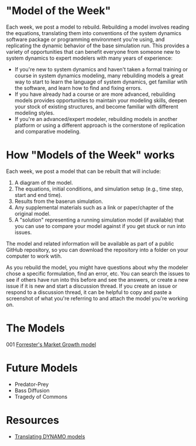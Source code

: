 # "Model of the Week"

Each week, we post a model to rebuild. Rebuilding a model involves reading the equations, translating them into conventions of the system dynamics software package or programming environment you're using, and replicating the dynamic behavior of the base simulation run. This provides a variety of opportunities that can benefit everyone from someone new to system dynamics to expert modelers with many years of experience:

* If you're new to system dynamics and haven't taken a formal training or course in system dynamics modeling, many rebuilding models a great way to start to learn the language of system dynamics, get familiar wtih the software, and learn how to find and fixing errors.
* If you have already had a course or are more advanced, rebuilding models provides opportunities to maintain your modeling skills, deepen your stock of existing structures, and become familiar with different modeling styles.
* If you're an advanced/expert modeler, rebuilding models in another platform or using a different approach is the cornerstone of replication and comparative modeling. 

# How "Models of the Week" works

Each week, we post a model that can be rebuilt that will include:

1. A diagram of the model.
2. The equations, initial conditions, and simulation setup (e.g., time step, start and end time).
3. Results from the baserun simulation.
4. Any supplemental materials such as a link or paper/chapter of the original model.
5. A "solution" representing a running simulation model (if available) that you can use to compare your model against if you get stuck or run into issues.  

The model and related information will be available as part of a public GitHub repository, so you can download the repository into a folder on your computer to work wtih. 

As you rebuild the model, you might have questions about why the modeler chose a specific formulation, find an error, etc. You can search the issues to see if others have run into this before and see the answers, or create a new issue if it is new and start a discussion thread. If you create an issue or respond to a discussion thread, it can be helpful to copy and paste a screenshot of what you're referring to and attach the model you're working on. 

# The Models

001 [Forrester's Market Growth model](https://github.com/CBSDLab/market-growth/tree/267acd4193e92d25cda41f1c263cbcf1b5ae55ae)

# Future Models

* Predator-Prey
* Bass Diffusion
* Tragedy of Commons  

# Resources

* [Translating DYNAMO models](https://github.com/CBSDLab/model-of-the-week/blob/main/Translating_DYNAMO.md)

